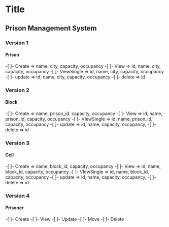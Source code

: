 # Title

## Prison Management System

### Version 1

#### Prison

-[ ]- Create => name, city, capacity, occupancy
-[ ]- View => id, name, city, capacity, occupancy
-[ ]- ViewSingle => id, name, city, capacity, occupancy
-[ ]- update => id, name, city, capacity, occupancy
-[ ]- delete => id

### Version 2

#### Block

-[ ]- Create => name, prison_id, capacity, occupancy
-[ ]- View => id, name, prison_id, capacity, occupancy
-[ ]- VIewSingle => id, name, prison_id, capacity, occupancy
-[ ]- update => id, name, capacity, occupancy,
-[ ]- delete => id

### Version 3

#### Cell

-[ ]- Create =>  name, block_id, capacity, occupancy
-[ ]- View => id, name, block_id, capacity, occupancy
-[ ]- VIewSingle => id, name, block_id, capacity, occupancy
-[ ]- update => id, name, capacity, occupancy,
-[ ]- delete => id

### Version 4

#### Prisoner

-[ ]- Create
-[ ]- View
-[ ]- Update
-[ ]- Move
-[ ]- Delete
